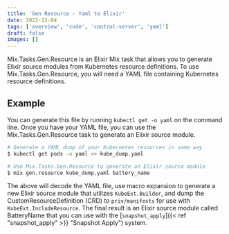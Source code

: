 ```yaml
---
title: 'Gen Resource - Yaml to Elixir'
date: 2022-12-04
tags: ['overview', 'code', 'control-server', 'yaml']
draft: false
images: []
---
```


Mix.Tasks.Gen.Resource is an Elixir Mix task that allows you to generate Elixir
source modules from Kubernetes resource definitions. To use
Mix.Tasks.Gen.Resource, you will need a YAML file containing Kubernetes resource
definitions.

## Example

You can generate this file by running `kubectl get -o yaml` on the command line.
Once you have your YAML file, you can use the Mix.Tasks.Gen.Resource task to
generate an Elixir source module.

```sh
# Generate a YAML dump of your Kubernetes resources in some way
$ kubectl get pods -o yaml >> kube_dump.yaml

# Use Mix.Tasks.Gen.Resource to generate an Elixir source module
$ mix gen.resource kube_dump.yaml battery_name
```

The above will decode the YAML file, use macro expansion to generate a new
Elixir source module that utilizes `KubeExt.Builder`, and dump the
CustomResourceDefinition (CRD) to `priv/manifests` for use with
`KubeExt.IncludeResource`. The final result is an Elixir source module called
BatteryName that you can use with the [`snapshot_apply`]({< ref
"snapshot_apply" >}} "Snapshot Apply") system.
